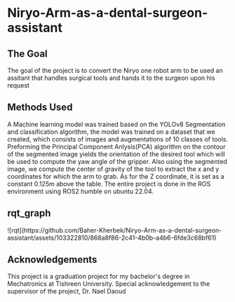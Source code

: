 # Niryo-Arm-as-a-dental-surgeon-assistant 

<h2> The Goal </h2>
The goal of the project is to convert the Niryo one robot arm to be used an assitant that handles surgical tools and hands it to the surgeon upon his request


<h2> Methods Used </h2>
A Machine learning model was trained based on the <super>YOLOv8 Segmentation</super> and classification algorithm, the model was trained on a dataset that we created, which consists of images and augmentations of 10 classes of tools. Preforming the Principal Component Anlysis(PCA) algorithm on the contour of the segmented image yields the orientation of the desired tool which will be used to compute the yaw angle of the gripper. Also using the segmented image, we compute the center of gravity of the tool to extract the x and y coordinates for which the arm to grab. As for the Z coordinate, it is set as a constant 0.125m above the table.
The entire project is done in the ROS environment using ROS2 humble on ubuntu 22.04.

<h2> rqt_graph </h2>
![rqt](https://github.com/Baher-Kherbek/Niryo-Arm-as-a-dental-surgeon-assistant/assets/103322810/868a8f86-2c41-4b0b-a4b6-6fde3c68bf61)

<h2> Acknowledgements </h2>
This project is a graduation project for my bachelor's degree in Mechatronics at Tishreen University.
Special acknowledgement to the supervisor of the project, Dr. Nael Daoud


